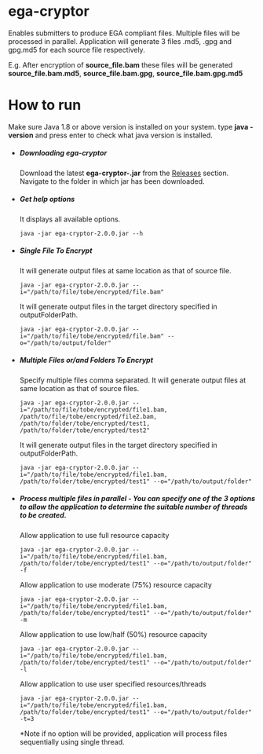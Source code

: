 # ega-cryptor
Enables submitters to produce EGA compliant files. Multiple files will be processed in parallel.
Application will generate 3 files .md5, .gpg and gpg.md5 for each source file respectively.

E.g. After encryption of **source_file.bam** these files will be generated **source_file.bam.md5**, **source_file.bam.gpg**, **source_file.bam.gpg.md5** 

# How to run
Make sure Java 1.8 or above version is installed on your system. type **java -version** and press enter to
check what java version is installed. 

- ##### Downloading ega-cryptor
  Download the latest **ega-cryptor-<version>.jar** from the [Releases](https://github.com/EbiEga/ega-cryptor/releases) section. 
  Navigate to the folder in which jar has been downloaded.
  
- ##### Get help options
  It displays all available options.
  ```
  java -jar ega-cryptor-2.0.0.jar --h
  ```
- ##### Single File To Encrypt
  It will generate output files at same location as that of source file.
  ```
  java -jar ega-cryptor-2.0.0.jar --i="/path/to/file/tobe/encrypted/file.bam"
  ```
  It will generate output files in the target directory specified in outputFolderPath.
  ```
  java -jar ega-cryptor-2.0.0.jar --i="/path/to/file/tobe/encrypted/file.bam" --o="/path/to/output/folder"
  ```
- ##### Multiple Files or/and Folders To Encrypt
  Specify multiple files comma separated. It will generate output files at same location as that of source files.
  ```
  java -jar ega-cryptor-2.0.0.jar --i="/path/to/file/tobe/encrypted/file1.bam, /path/to/file/tobe/encrypted/file2.bam, /path/to/folder/tobe/encrypted/test1, /path/to/folder/tobe/encrypted/test2"
  ```
  It will generate output files in the target directory specified in outputFolderPath.
  ```
  java -jar ega-cryptor-2.0.0.jar --i="/path/to/file/tobe/encrypted/file1.bam, /path/to/folder/tobe/encrypted/test1" --o="/path/to/output/folder"
  ```
- ##### Process multiple files in parallel - You can specify one of the 3 options to allow the application to determine the suitable number of threads to be created.
  Allow application to use full resource capacity
  ```  
  java -jar ega-cryptor-2.0.0.jar --i="/path/to/file/tobe/encrypted/file1.bam, /path/to/folder/tobe/encrypted/test1" --o="/path/to/output/folder" -f
  ```
  Allow application to use moderate (75%) resource capacity
  ```  
  java -jar ega-cryptor-2.0.0.jar --i="/path/to/file/tobe/encrypted/file1.bam, /path/to/folder/tobe/encrypted/test1" --o="/path/to/output/folder" -m
  ```
  Allow application to use low/half (50%) resource capacity
  ```  
  java -jar ega-cryptor-2.0.0.jar --i="/path/to/file/tobe/encrypted/file1.bam, /path/to/folder/tobe/encrypted/test1" --o="/path/to/output/folder" -l
  ```
  Allow application to use user specified resources/threads
  ```  
  java -jar ega-cryptor-2.0.0.jar --i="/path/to/file/tobe/encrypted/file1.bam, /path/to/folder/tobe/encrypted/test1" --o="/path/to/output/folder" -t=3
  ```
  *Note if no option will be provided, application will process files sequentially using single thread.
